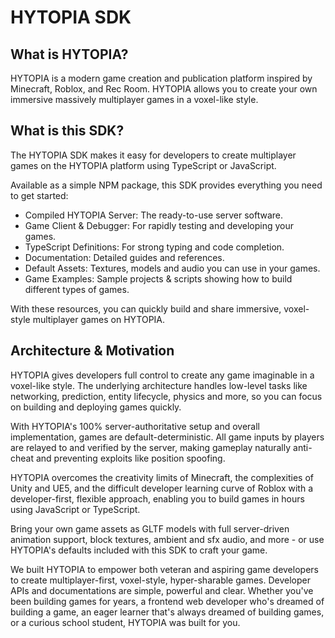 # HYTOPIA SDK

## What is HYTOPIA?

HYTOPIA is a modern game creation and publication platform inspired by Minecraft, Roblox, and Rec Room. HYTOPIA allows you to create your own immersive massively multiplayer games in a voxel-like style. 

## What is this SDK?

The HYTOPIA SDK makes it easy for developers to create multiplayer games on the HYTOPIA platform using TypeScript or JavaScript. 

Available as a simple NPM package, this SDK provides everything you need to get started:

- Compiled HYTOPIA Server: The ready-to-use server software.
- Game Client & Debugger: For rapidly testing and developing your games.
- TypeScript Definitions: For strong typing and code completion.
- Documentation: Detailed guides and references.
- Default Assets: Textures, models and audio you can use in your games.
- Game Examples: Sample projects & scripts showing how to build different types of games.

With these resources, you can quickly build and share immersive, voxel-style multiplayer games on HYTOPIA.

## Architecture & Motivation

HYTOPIA gives developers full control to create any game imaginable in a voxel-like style. The underlying architecture handles low-level tasks like networking, prediction, entity lifecycle, physics and more, so you can focus on building and deploying games quickly.

With HYTOPIA's 100% server-authoritative setup and overall implementation, games are default-deterministic. All game inputs by players are relayed to and verified by the server, making gameplay naturally anti-cheat and preventing exploits like position spoofing.

HYTOPIA overcomes the creativity limits of Minecraft, the complexities of Unity and UE5, and the difficult developer learning curve of Roblox with a developer-first, flexible approach, enabling you to build games in hours using JavaScript or TypeScript.

Bring your own game assets as GLTF models with full server-driven animation support, block textures, ambient and sfx audio, and more - or use HYTOPIA's defaults included with this SDK to craft your game.

We built HYTOPIA to empower both veteran and aspiring game developers to create multiplayer-first, voxel-style, hyper-sharable games. Developer APIs and documentations are simple, powerful and clear. Whether you've been building games for years, a frontend web developer who's dreamed of building a game, an eager learner that's always dreamed of building games, or a curious school student, HYTOPIA was built for you.
